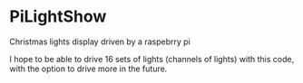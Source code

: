# PiLightShow
Christmas lights display driven by a raspebrry pi

I hope to be able to drive 16 sets of lights (channels of lights) with this code, with the option to drive more in the future.
